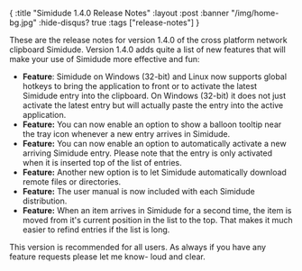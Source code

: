 {
  :title "Simidude 1.4.0 Release Notes"
  :layout :post
  :banner "/img/home-bg.jpg"
  :hide-disqus? true
  :tags ["release-notes"]
}

These are the release notes for version 1.4.0 of the cross platform network clipboard Simidude. Version 1.4.0 adds quite a list of new features that will make your use of Simidude more effective and fun:

-   **Feature**: Simidude on Windows (32-bit) and Linux now supports global hotkeys to bring the application to front or to activate the latest Simidude entry into the clipboard. On Windows (32-bit) it does not just activate the latest entry but will actually paste the entry into the active application.
-   **Feature:** You can now enable an option to show a balloon tooltip near the tray icon whenever a new entry arrives in Simidude.
-   **Feature:** You can now enable an option to automatically activate a new arriving Simidude entry. Please note that the entry is only activated when it is inserted top of the list of entries.
-   **Feature:** Another new option is to let Simidude automatically download remote files or directories.
-   **Feature:** The user manual is now included with each Simidude distribution.
-   **Feature:** When an item arrives in Simidude for a second time, the item is moved from it's current position in the list to the top. That makes it much easier to refind entries if the list is long.

This version is recommended for all users. As always if you have any feature requests please let me know- loud and clear.

